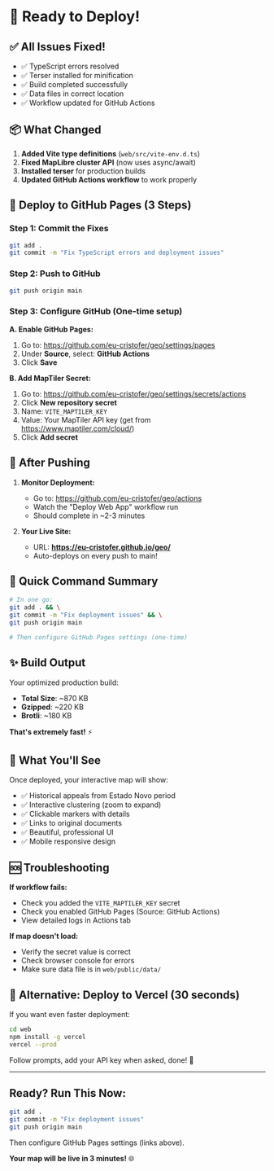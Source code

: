 # 🚀 Ready to Deploy!

## ✅ All Issues Fixed!

- ✅ TypeScript errors resolved
- ✅ Terser installed for minification
- ✅ Build completed successfully
- ✅ Data files in correct location
- ✅ Workflow updated for GitHub Actions

## 📦 What Changed

1. **Added Vite type definitions** (`web/src/vite-env.d.ts`)
2. **Fixed MapLibre cluster API** (now uses async/await)
3. **Installed terser** for production builds
4. **Updated GitHub Actions workflow** to work properly

## 🚀 Deploy to GitHub Pages (3 Steps)

### Step 1: Commit the Fixes
```bash
git add .
git commit -m "Fix TypeScript errors and deployment issues"
```

### Step 2: Push to GitHub
```bash
git push origin main
```

### Step 3: Configure GitHub (One-time setup)

**A. Enable GitHub Pages:**
1. Go to: https://github.com/eu-cristofer/geo/settings/pages
2. Under **Source**, select: **GitHub Actions**
3. Click **Save**

**B. Add MapTiler Secret:**
1. Go to: https://github.com/eu-cristofer/geo/settings/secrets/actions
2. Click **New repository secret**
3. Name: `VITE_MAPTILER_KEY`
4. Value: Your MapTiler API key (get from https://www.maptiler.com/cloud/)
5. Click **Add secret**

## 🎯 After Pushing

1. **Monitor Deployment:**
   - Go to: https://github.com/eu-cristofer/geo/actions
   - Watch the "Deploy Web App" workflow run
   - Should complete in ~2-3 minutes

2. **Your Live Site:**
   - URL: **https://eu-cristofer.github.io/geo/**
   - Auto-deploys on every push to main!

## 🔄 Quick Command Summary

```bash
# In one go:
git add . && \
git commit -m "Fix deployment issues" && \
git push origin main

# Then configure GitHub Pages settings (one-time)
```

## ✨ Build Output

Your optimized production build:
- **Total Size**: ~870 KB
- **Gzipped**: ~220 KB  
- **Brotli**: ~180 KB

**That's extremely fast!** ⚡

## 🎨 What You'll See

Once deployed, your interactive map will show:
- ✅ Historical appeals from Estado Novo period
- ✅ Interactive clustering (zoom to expand)
- ✅ Clickable markers with details
- ✅ Links to original documents
- ✅ Beautiful, professional UI
- ✅ Mobile responsive design

## 🆘 Troubleshooting

**If workflow fails:**
- Check you added the `VITE_MAPTILER_KEY` secret
- Check you enabled GitHub Pages (Source: GitHub Actions)
- View detailed logs in Actions tab

**If map doesn't load:**
- Verify the secret value is correct
- Check browser console for errors
- Make sure data file is in `web/public/data/`

## 🚀 Alternative: Deploy to Vercel (30 seconds)

If you want even faster deployment:

```bash
cd web
npm install -g vercel
vercel --prod
```

Follow prompts, add your API key when asked, done! 🎉

---

## Ready? Run This Now:

```bash
git add .
git commit -m "Fix deployment issues"
git push origin main
```

Then configure GitHub Pages settings (links above).

**Your map will be live in 3 minutes!** 🌐

